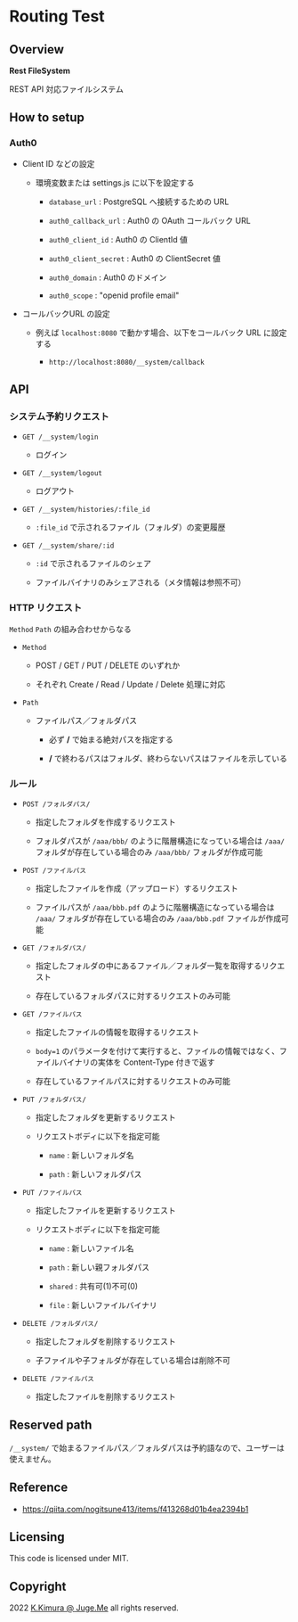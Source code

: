 # Routing Test

## Overview

**Rest FileSystem**

REST API 対応ファイルシステム


## How to setup

### Auth0

- Client ID などの設定

  - 環境変数または settings.js に以下を設定する

    - `database_url` : PostgreSQL へ接続するための URL

    - `auth0_callback_url` : Auth0 の OAuth コールバック URL

    - `auth0_client_id` : Auth0 の ClientId 値

    - `auth0_client_secret` : Auth0 の ClientSecret 値

    - `auth0_domain` : Auth0 のドメイン

    - `auth0_scope` : "openid profile email"

- コールバックURL の設定

  - 例えば `localhost:8080` で動かす場合、以下をコールバック URL に設定する

    - `http://localhost:8080/__system/callback`



## API

### システム予約リクエスト

- `GET /__system/login`

  - ログイン

- `GET /__system/logout`

  - ログアウト

- `GET /__system/histories/:file_id`

  - `:file_id` で示されるファイル（フォルダ）の変更履歴

- `GET /__system/share/:id`

  - `:id` で示されるファイルのシェア

  - ファイルバイナリのみシェアされる（メタ情報は参照不可）


### HTTP リクエスト

`Method` `Path` の組み合わせからなる

- `Method`

  - POST / GET / PUT / DELETE のいずれか

  - それぞれ Create / Read / Update / Delete 処理に対応

- `Path`

  - ファイルパス／フォルダパス

    - 必ず **/** で始まる絶対パスを指定する

    - **/** で終わるパスはフォルダ、終わらないパスはファイルを示している


### ルール

- `POST /フォルダパス/` 

  - 指定したフォルダを作成するリクエスト

  - フォルダパスが `/aaa/bbb/` のように階層構造になっている場合は `/aaa/` フォルダが存在している場合のみ `/aaa/bbb/` フォルダが作成可能

- `POST /ファイルパス` 

  - 指定したファイルを作成（アップロード）するリクエスト

  - ファイルパスが `/aaa/bbb.pdf` のように階層構造になっている場合は `/aaa/` フォルダが存在している場合のみ `/aaa/bbb.pdf` ファイルが作成可能

- `GET /フォルダパス/` 

  - 指定したフォルダの中にあるファイル／フォルダ一覧を取得するリクエスト

  - 存在しているフォルダパスに対するリクエストのみ可能

- `GET /ファイルパス` 

  - 指定したファイルの情報を取得するリクエスト

  - `body=1` のパラメータを付けて実行すると、ファイルの情報ではなく、ファイルバイナリの実体を Content-Type 付きで返す

  - 存在しているファイルパスに対するリクエストのみ可能

- `PUT /フォルダパス/` 

  - 指定したフォルダを更新するリクエスト

  - リクエストボディに以下を指定可能

    - `name` : 新しいフォルダ名

    - `path` : 新しいフォルダパス

- `PUT /ファイルパス` 

  - 指定したファイルを更新するリクエスト

  - リクエストボディに以下を指定可能

    - `name` : 新しいファイル名

    - `path` : 新しい親フォルダパス

    - `shared` : 共有可(1)不可(0)

    - `file` : 新しいファイルバイナリ

- `DELETE /フォルダパス/` 

  - 指定したフォルダを削除するリクエスト

  - 子ファイルや子フォルダが存在している場合は削除不可

- `DELETE /ファイルパス` 

  - 指定したファイルを削除するリクエスト


## Reserved path

`/__system/` で始まるファイルパス／フォルダパスは予約語なので、ユーザーは使えません。


## Reference

- https://qiita.com/nogitsune413/items/f413268d01b4ea2394b1


## Licensing

This code is licensed under MIT.


## Copyright

2022  [K.Kimura @ Juge.Me](https://github.com/dotnsf) all rights reserved.
